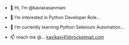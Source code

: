 - 👋 Hi, I’m @kaviarasanmani
- 👀 I’m interested in Python Developer Role...
- 🌱 I’m currently learning Python Selenium Automation...



- 📫 reach me @...
    kavikavi41@rocketmail.com

<!---
kaviarasanmani/kaviarasanmani is a ✨ special ✨ repository because its `README.md` (this file) appears on your GitHub profile.
You can click the Preview link to take a look at your changes.
--->
